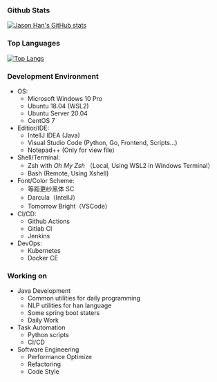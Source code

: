 ### Github Stats

[![Jason Han's GitHub stats](https://github-readme-stats.vercel.app/api?username=jasonhancn&count_private=true)](https://github.com/jasonhancn/)

### Top Languages

[![Top Langs](https://github-readme-stats.vercel.app/api/top-langs/?username=jasonhancn&layout=compact&hide=html,javascript,css)](https://github.com/jasonhancn/)

### Development Environment

- OS:
  - Microsoft Windows 10 Pro
  - Ubuntu 18.04 (WSL2)
  - Ubuntu Server 20.04
  - CentOS 7
- Editior/IDE:
  - IntellJ IDEA (Java)
  - Visual Studio Code (Python, Go, Frontend, Scripts...)
  - Notepad++ (Only for view file)
- Shell/Terminal:
  - Zsh with *Oh My Zsh* （Local, Using WSL2 in Windows Terminal）
  - Bash (Remote, Using Xshell)
- Font/Color Scheme:
  - 等距更纱黑体 SC
  - Darcula（IntellJ）
  - Tomorrow Bright（VSCode）
- CI/CD:
  - Github Actions
  - Gitlab CI
  - Jenkins
- DevOps:
  - Kubernetes
  - Docker CE

### Working on

- Java Development
  - Common utilities for daily programming
  - NLP utilities for han language
  - Some spring boot staters
  - Daily Work
- Task Automation
  - Python scripts
  - CI/CD
- Software Engineering
  - Performance Optimize
  - Refactoring
  - Code Style
